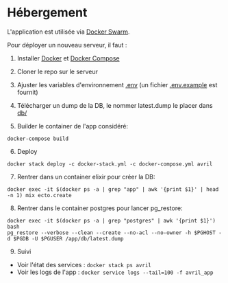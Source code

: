 # Hébergement

L'application est utilisée via [Docker Swarm](https://docs.docker.com/engine/swarm/).

Pour déployer un nouveau serveur, il faut :

1. Installer [Docker](https://www.docker.com/) et [Docker Compose](https://docs.docker.com/compose/)
2. Cloner le repo sur le serveur
3. Ajuster les variables d'environnement [.env](../.env) (un fichier [.env.example](../.env.example) est fournit)
4. Télécharger un dump de la DB, le nommer latest.dump le placer dans [db/](./db)

5. Builder le container de l'app considéré:

```
docker-compose build
```

6. Deploy

```
docker stack deploy -c docker-stack.yml -c docker-compose.yml avril
```

7. Rentrer dans un container elixir pour créer la DB:

```
docker exec -it $(docker ps -a | grep "app" | awk '{print $1}' | head -n 1) mix ecto.create
```

8. Rentrer dans le container postgres pour lancer pg_restore:

```
docker exec -it $(docker ps -a | grep "postgres" | awk '{print $1}') bash
pg_restore --verbose --clean --create --no-acl --no-owner -h $PGHOST -d $PGDB -U $PGUSER /app/db/latest.dump
```

9. Suivi

- Voir l'état des services : `docker stack ps avril`
- Voir les logs de l'app : `docker service logs --tail=100 -f avril_app`
